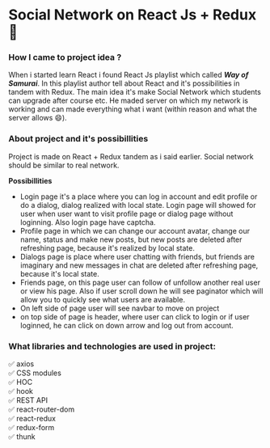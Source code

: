 # Social Network on React Js + Redux :eyes:
### How I came to project idea ?
When i started learn React i found React Js playlist which called ***Way of Samurai***.
In this playlist author tell about React and it's possibilities in tandem with Redux.
The main idea it's make Social Network which students can upgrade after course etc. He maded server on which my network is working and can made everything what i want (within reason and what the server allows :smile:).

### About project and it's possibillities
Project is made on React + Redux tandem as i said earlier. Social network should be similar to real network.

**Possibillities**
- Login page it's a place where you can log in account and edit profile or do a dialog, dialog realized with local state. Login page will showed for user when user want to visit profile page or dialog page without loginning. Also login page have captcha.  
- Profile page in which we can change our account avatar, change our name, status and make new posts, but new posts are deleted after refreshing page, because it's realized by local state.
- Dialogs page is place where user chatting with friends, but friends are imaginary and new messages in chat are deleted after refreshing page, because it's local state.
- Friends page, on this page user can follow of unfollow another real user or view his page. Also if user scroll down he will see paginator which will allow you to quickly see what users are available.
- On left side of page user will see navbar to move on project
- on top side of page is header, where user can click to login or if user loginned, he can click on down arrow and log out from account.

### What libraries and technologies are used in project:
:white_check_mark: axios <br>
:white_check_mark: CSS modules <br>
:white_check_mark: HOC <br>
:white_check_mark: hook <br>
:white_check_mark: REST API <br>
:white_check_mark: react-router-dom <br>
:white_check_mark: react-redux <br>
:white_check_mark: redux-form <br>
:white_check_mark: thunk <br>

